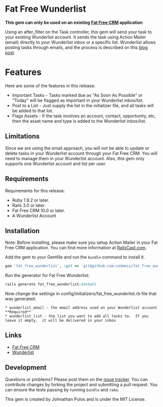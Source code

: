 # Fat Free Wunderlist

**This gem can only be used on an existing [Fat Free CRM](http://www.fatfreecrm.com/) application**

Using an after_filter on the Task controller,  this gem will send your task to your existing Wunderlist account.  It sends the task using Action Mailer (email) directly to your Wunderlist inbox or a specific list.  Wunderlist allows posting tasks through emails, and the process is described on this [blog post](http://blog.wunderlist.com/post/6521016265/secret-features-part-3-add-tasks-via-mail).  

# Features

Here are some of the features in this release:

* Important Tasks - Tasks marked due as "As Soon As Possible" or "Today" will be flagged as important in your Wunderlist inbox/list.
* Post to a List - Just supply the list in the initializer file, and all tasks will be added to that list.
* Flags Assets -  If the task involves an account, contact, opportunity, etc,  then the asset name and type is added to the Wunderlist inbox/list.

## Limitations

Since we are using the email approach,  you will not be able to update or delete tasks in your Wunderlist account through your Fat Free CRM.  You will need to manage them in your Wunderlist account.  Also,  this gem only supports one Wunderlist account and list per user.

## Requirements

Requirements for this release:

* Ruby 1.9.2 or later.
* Rails 3.0 or later.
* Fat Free CRM 10.0  or later.
* A Wunderlist Account

## Installation

Note: Before installing,  please make sure you setup Action Mailer in your Fat Free CRM application.  You can find more information at [RailsCast.com](http://railscasts.com/episodes/206-action-mailer-in-rails-3).

Add the gem to your Gemfile and run the `bundle` command to install it.

```ruby
gem 'fat_free_wunderlist', :git => 'git@github.com:codemis/fat_free_wunderlist.git'
```

Run the generator for Fat Free Wunderlist:

```ruby
rails generate fat_free_wunderlist:install
```

Now change the settings in config/initializers/fat\_free\_wunderlist.rb file that was generated.

	* wunderlist_email - the email address used on your Wunderlist account **Required**
	* wunderlist_list - the list you want to add all tasks to.  If you leave it empty,  it will be delivered in your inbox

## Links

- [Fat Free CRM](http://www.fatfreecrm.com/)
- [Wunderlist](http://www.wunderlist.com/)

## Development

Questions or problems? Please post them on the [issue tracker](https://github.com/codemis/fat_free_wunderlist/issues). You can contribute changes by forking the project and submitting a pull request. You can ensure the tests passing by running `bundle` and `rake`.

This gem is created by Johnathan Pulos and is under the MIT License.
